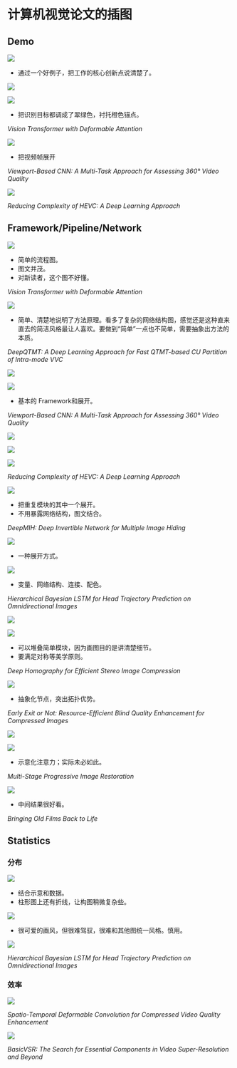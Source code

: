 # 计算机视觉论文的插图

## Demo

![](https://raw.githubusercontent.com/ryanxingql/picgo/main/202208221020121.png)

- 通过一个好例子，把工作的核心创新点说清楚了。

![](https://raw.githubusercontent.com/ryanxingql/picgo/main/202208221021963.png)

![](https://raw.githubusercontent.com/ryanxingql/picgo/main/202208221028441.png)

- 把识别目标都调成了翠绿色，衬托橙色锚点。

*Vision Transformer with Deformable Attention*

![](https://raw.githubusercontent.com/ryanxingql/picgo/main/202208221021521.png)

- 把视频帧展开

*Viewport-Based CNN: A Multi-Task Approach for Assessing 360° Video Quality*

![](https://raw.githubusercontent.com/ryanxingql/picgo/main/202208221022184.png)

*Reducing Complexity of HEVC: A Deep Learning Approach*

## Framework/Pipeline/Network

![](https://raw.githubusercontent.com/ryanxingql/picgo/main/202208221022621.png)

- 简单的流程图。
- 图文并茂。
- 对新读者，这个图不好懂。

*Vision Transformer with Deformable Attention*

![](https://raw.githubusercontent.com/ryanxingql/picgo/main/202208221022153.png)

- 简单、清楚地说明了方法原理。看多了复杂的网络结构图，感觉还是这种直来直去的简洁风格最让人喜欢。要做到“简单”一点也不简单，需要抽象出方法的本质。

*DeepQTMT: A Deep Learning Approach for Fast QTMT-based CU Partition of Intra-mode VVC*

![](https://raw.githubusercontent.com/ryanxingql/picgo/main/202208221023350.png)

![](https://raw.githubusercontent.com/ryanxingql/picgo/main/202208221023462.png)

- 基本的 Framework和展开。

*Viewport-Based CNN: A Multi-Task Approach for Assessing 360° Video Quality*

![](https://raw.githubusercontent.com/ryanxingql/picgo/main/202208221023154.png)

![](https://raw.githubusercontent.com/ryanxingql/picgo/main/202208221024515.png)

![](https://raw.githubusercontent.com/ryanxingql/picgo/main/202208221024231.png)

*Reducing Complexity of HEVC: A Deep Learning Approach*

![](https://raw.githubusercontent.com/ryanxingql/picgo/main/202208221024586.png)

- 把重复模块的其中一个展开。
- 不用暴露网络结构，图文结合。

*DeepMIH: Deep Invertible Network for Multiple Image Hiding*

![](https://raw.githubusercontent.com/ryanxingql/picgo/main/202208221024859.png)

- 一种展开方式。

![](https://raw.githubusercontent.com/ryanxingql/picgo/main/202208221025045.png)

- 变量、网络结构、连接、配色。

*Hierarchical Bayesian LSTM for Head Trajectory Prediction on Omnidirectional Images*

![](https://raw.githubusercontent.com/ryanxingql/picgo/main/202208221025488.png)

![](https://raw.githubusercontent.com/ryanxingql/picgo/main/202208221025691.png)

- 可以堆叠简单模块，因为画图目的是讲清楚细节。
- 要满足对称等美学原则。

*Deep Homography for Efficient Stereo Image Compression*

![](https://raw.githubusercontent.com/ryanxingql/picgo/main/202208221026709.png)

- 抽象化节点，突出拓扑优势。

*Early Exit or Not: Resource-Efficient Blind Quality Enhancement for Compressed Images*

![](https://raw.githubusercontent.com/ryanxingql/picgo/main/202208221027445.png)

![](https://raw.githubusercontent.com/ryanxingql/picgo/main/202208221027083.png)

- 示意化注意力；实际未必如此。

*Multi-Stage Progressive Image Restoration*

![](https://raw.githubusercontent.com/ryanxingql/picgo/main/202208221027961.png)

- 中间结果很好看。

*Bringing Old Films Back to Life*

## Statistics

### 分布

![](https://raw.githubusercontent.com/ryanxingql/picgo/main/202208221025670.png)

- 结合示意和数据。
- 柱形图上还有折线，让构图稍微复杂些。

![](https://raw.githubusercontent.com/ryanxingql/picgo/main/202208221026827.png)

- 很可爱的画风，但很难驾驭，很难和其他图统一风格。慎用。

![](https://raw.githubusercontent.com/ryanxingql/picgo/main/202208221026875.png)

*Hierarchical Bayesian LSTM for Head Trajectory Prediction on Omnidirectional Images*

### 效率

![](https://raw.githubusercontent.com/ryanxingql/picgo/main/202208221037985.png)

*Spatio-Temporal Deformable Convolution for Compressed Video Quality Enhancement*

![](https://raw.githubusercontent.com/ryanxingql/picgo/main/202208221046906.png)

*BasicVSR: The Search for Essential Components in Video Super-Resolution and Beyond*

